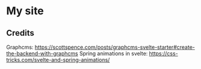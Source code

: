 # My site

## Credits

Graphcms: https://scottspence.com/posts/graphcms-svelte-starter#create-the-backend-with-graphcms
Spring animations in svelte: https://css-tricks.com/svelte-and-spring-animations/
